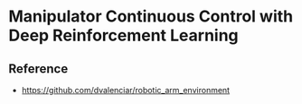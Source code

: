 # Manipulator Continuous Control with Deep Reinforcement Learning

## Reference
- https://github.com/dvalenciar/robotic_arm_environment
